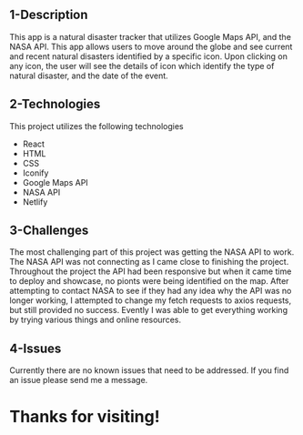 ## 1-Description

This app is a natural disaster tracker that utilizes Google Maps API, and the NASA API. This app allows users to move around the globe and see current and recent natural disasters identified by a specific icon. Upon clicking on any icon, the user will see the details of icon which identify the type of natural disaster, and the date of the event. 

## 2-Technologies

This project utilizes the following technologies

  - React
  - HTML
  - CSS
  - Iconify
  - Google Maps API
  - NASA API
  - Netlify

## 3-Challenges

The most challenging part of this project was getting the NASA API to work. The NASA API was not connecting as I came close to finishing the project. Throughout the project the API had been responsive but when it came time to deploy and showcase, no pionts were being identified on the map. After attempting to contact NASA to see if they had any idea why the API was no longer working, I attempted to change my fetch requests to axios requests, but still provided no success. Evently I was able to get everything working by trying various things and online resources. 

## 4-Issues

Currently there are no known issues that need to be addressed. If you find an issue please send me a message. 

# Thanks for visiting!

